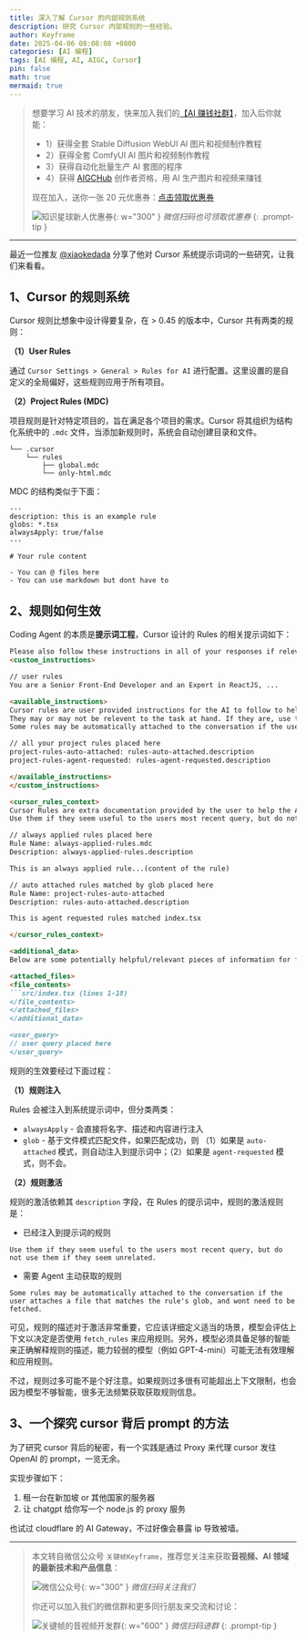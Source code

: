 ```yaml
---
title: 深入了解 Cursor 的内部规则系统
description: 研究 Cursor 内部规则的一些经验。
author: Keyframe
date: 2025-04-06 08:08:08 +0800
categories: [AI 编程]
tags: [AI 编程, AI, AIGC, Cursor]
pin: false
math: true
mermaid: true
---
```



>想要学习 AI 技术的朋友，快来加入我们的<a href="https://t.zsxq.com/nd3Wj" target="_blank" rel="noopener noreferrer">【AI 赚钱社群】</a>，加入后你就能：
>
>- 1）获得全套 Stable Diffusion WebUI AI 图片和视频制作教程
>- 2）获得全套 ComfyUI AI 图片和视频制作教程
>- 3）获得自动化批量生产 AI 套图的程序
>- 4）获得 <a href="https://aigchub.ai" target="_blank" rel="noopener noreferrer">AIGCHub</a> 创作者资格，用 AI 生产图片和视频来赚钱
>
>现在加入，送你一张 20 元优惠券：<a href="https://t.zsxq.com/nd3Wj" target="_blank" rel="noopener noreferrer">点击领取优惠券</a>
>
>![知识星球新人优惠券](assets/img/aigc-zsxq-coupon.png){: w="300" }
>_微信扫码也可领取优惠券_
{: .prompt-tip }

---

最近一位推友 [@xiaokedada](https://x.com/xiaokedada/status/1908530319856460282?s=46&t=f08eAX6xkfMpRQuEJ6qyQA "@xiaokedada") 分享了他对 Cursor 系统提示词词的一些研究，让我们来看看。


## 1、Cursor 的规则系统

Cursor 规则比想象中设计得要复杂，在 > 0.45 的版本中，Cursor 共有两类的规则：

**（1）User Rules**

通过 `Cursor Settings > General > Rules for AI` 进行配置。这里设置的是自定义的全局偏好，这些规则应用于所有项目。

**（2）Project Rules (MDC)**

项目规则是针对特定项目的，旨在满足各个项目的需求。Cursor 将其组织为结构化系统中的 `.mdc` 文件，当添加新规则时，系统会自动创建目录和文件。

```
└── .cursor
    └── rules
        ├── global.mdc
        └── only-html.mdc
```

MDC 的结构类似于下面：

```
---
description: this is an example rule
globs: *.tsx
alwaysApply: true/false
---

# Your rule content

- You can @ files here
- You can use markdown but dont have to
```

## 2、规则如何生效

Coding Agent 的本质是**提示词工程**，Cursor 设计的 Rules 的相关提示词如下：

```md
Please also follow these instructions in all of your responses if relevant to my query. No need to acknowledge these instructions directly in your response.
<custom_instructions>

// user rules
You are a Senior Front-End Developer and an Expert in ReactJS, ...

<available_instructions>
Cursor rules are user provided instructions for the AI to follow to help work with the codebase.
They may or may not be relevent to the task at hand. If they are, use the fetch_rules tool to fetch the full rule.
Some rules may be automatically attached to the conversation if the user attaches a file that matches the rule's glob, and wont need to be fetched.

// all your project rules placed here
project-rules-auto-attached: rules-auto-attached.description
project-rules-agent-requested: rules-agent-requested.description

</available_instructions>
</custom_instructions>

<cursor_rules_context>
Cursor Rules are extra documentation provided by the user to help the AI understand the codebase.
Use them if they seem useful to the users most recent query, but do not use them if they seem unrelated.

// always applied rules placed here
Rule Name: always-applied-rules.mdc
Description: always-applied-rules.description

This is an always applied rule...(content of the rule)

// auto attached rules matched by glob placed here
Rule Name: project-rules-auto-attached
Description: rules-auto-attached.description

This is agent requested rules matched index.tsx

</cursor_rules_context>

<additional_data>
Below are some potentially helpful/relevant pieces of information for figuring out to respond

<attached_files>
<file_contents>
```src/index.tsx (lines 1-18)
</file_contents>
</attached_files>
</additional_data>

<user_query>
// user query placed here
</user_query>
```

规则的生效要经过下面过程：

**（1）规则注入**

Rules 会被注入到系统提示词中，但分类两类：

- `alwaysApply` - 会直接将名字、描述和内容进行注入
- `glob`  - 基于文件模式匹配文件，如果匹配成功，则 （1）如果是 `auto-attached` 模式，则自动注入到提示词中；（2）如果是 `agent-requested` 模式，则不会。

**（2）规则激活**

规则的激活依赖其 `description` 字段，在 Rules 的提示词中，规则的激活规则是：

- 已经注入到提示词的规则

```
Use them if they seem useful to the users most recent query, but do not use them if they seem unrelated.
```

- 需要 Agent 主动获取的规则

```
Some rules may be automatically attached to the conversation if the user attaches a file that matches the rule's glob, and wont need to be fetched.
```

可见，规则的描述对于激活非常重要，它应该详细定义适当的场景，模型会评估上下文以决定是否使用 `fetch_rules` 来应用规则。另外，模型必须具备足够的智能来正确解释规则的描述，能力较弱的模型（例如 GPT-4-mini）可能无法有效理解和应用规则。

不过，规则过多可能不是个好注意。如果规则过多很有可能超出上下文限制，也会因为模型不够智能，很多无法频繁获取获取规则信息。



## 3、一个探究 cursor 背后 prompt 的方法

为了研究 cursor 背后的秘密，有一个实践是通过 Proxy 来代理 cursor 发往 OpenAI 的 prompt，一览无余。

实现步骤如下：

1. 租一台在新加坡 or 其他国家的服务器
2. 让 chatgpt 给你写一个 node.js 的 proxy 服务

也试过 cloudflare 的 AI Gateway，不过好像会暴露 ip 导致被墙。





---

> 本文转自微信公众号 `关键帧Keyframe`，推荐您关注来获取**音视频、AI 领域的最新技术和产品信息**：
>
>![微信公众号](assets/img/keyframe-mp.jpg){: w="300" }
>_微信扫码关注我们_
>
>你还可以加入我们的微信群和更多同行朋友来交流和讨论：
>
>![关键帧的音视频开发群](assets/img/av-wechat-group.jpg){: w="600" }
>_微信扫码进群_
{: .prompt-tip }

